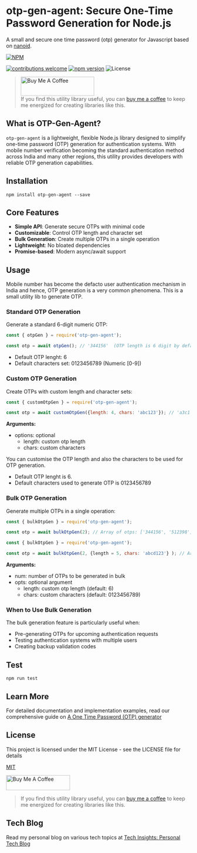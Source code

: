 <!--
  Title: OTP Generator Agent
  Description: A small utility library for generating OTP using nanoid
  Author: manisuec
  -->

# otp-gen-agent: Secure One-Time Password Generation for Node.js
A small and secure one time password (otp) generator for Javascript based on [nanoid](https://github.com/ai/nanoid#readme).

[![NPM][npm-img]][npm-url]

[![contributions welcome][contribution-img]][contribution-url]
[![npm version][npm-version-img]][npm-version-url]
![License](https://img.shields.io/npm/l/otp-gen-agent)

> <a href="https://www.buymeacoffee.com/manisuec" target="_blank"><img src="https://cdn.buymeacoffee.com/buttons/default-blue.png" alt="Buy Me A Coffee" height="52" width="200"></a> <br/>
> If you find this utility library useful, you can [buy me a coffee](https://www.buymeacoffee.com/manisuec) to keep me energized for creating libraries like this.


## What is OTP-Gen-Agent?

`otp-gen-agent` is a lightweight, flexible Node.js library designed to simplify one-time password (OTP) generation for authentication systems. With mobile number verification becoming the standard authentication method across India and many other regions, this utility provides developers with reliable OTP generation capabilities.

## Installation
`npm install otp-gen-agent --save`

## Core Features

- **Simple API**: Generate secure OTPs with minimal code
- **Customizable**: Control OTP length and character set
- **Bulk Generation**: Create multiple OTPs in a single operation
- **Lightweight**: No bloated dependencies
- **Promise-based**: Modern async/await support

## Usage

Mobile number has become the defacto user authentication mechanism in India and hence, OTP generation is a very common phenomena.
This is a small utility lib to generate OTP.

### Standard OTP Generation

Generate a standard 6-digit numeric OTP:

```js
const { otpGen } = require('otp-gen-agent');

const otp = await otpGen(); // '344156'  (OTP length is 6 digit by default)

```
  - Default OTP lenght: 6
  - Default characters set: 0123456789 (Numeric [0-9])

### Custom OTP Generation

Create OTPs with custom length and character sets:

```js
const { customOtpGen } = require('otp-gen-agent');

const otp = await customOtpGen({length: 4, chars: 'abc123'}); // 'a3c1'

```

**Arguments:** 
  - options: optional
    - length: custom otp length
    - chars: custom characters

You can customise the OTP length and also the characters to be used for OTP generation.
  - Default OTP lenght is 6.
  - Default characters used to generate OTP is 0123456789

### Bulk OTP Generation

Generate multiple OTPs in a single operation:

```js
const { bulkOtpGen } = require('otp-gen-agent');

const otp = await bulkOtpGen(2); // Array of otps: ['344156', '512398']

```

```js
const { bulkOtpGen } = require('otp-gen-agent');

const otp = await bulkOtpGen(2, {length = 5, chars: 'abcd123'} ); // Array of otps: ['312b3', 'bcddd']

```

**Arguments:** 
  - num: number of OTPs to be generated in bulk
  - opts: optional argument
    - length: custom otp length (default: 6)
    - chars: custom characters (default: 0123456789)

### When to Use Bulk Generation

The bulk generation feature is particularly useful when:

- Pre-generating OTPs for upcoming authentication requests
- Testing authentication systems with multiple users
- Creating backup validation codes

## Test

`npm run test`

## Learn More

For detailed documentation and implementation examples, read our comprehensive guide on [A One Time Password (OTP) generator](https://techinsights.manisuec.com/nodejs/otp-generator-nodejs/)

## License

This project is licensed under the MIT License - see the LICENSE file for details

[MIT][license-url]


[license-url]: LICENSE
[npm-img]: https://nodei.co/npm/otp-gen-agent.png?downloads=true&downloadRank=true&stars=true
[npm-url]: https://www.npmjs.com/package/otp-gen-agent
[npm-version-img]: https://badge.fury.io/js/otp-gen-agent.svg
[npm-version-url]: http://badge.fury.io/js/otp-gen-agent
[contribution-img]: https://img.shields.io/badge/contributions-welcome-brightgreen.svg?style=flat
[contribution-url]: https://github.com/dwyl/esta/issues

<a href="https://www.buymeacoffee.com/manisuec" target="_blank"><img src="https://cdn.buymeacoffee.com/buttons/default-blue.png" alt="Buy Me A Coffee" height="41" width="174"></a>

> If you find this utility library useful, you can [buy me a coffee](https://www.buymeacoffee.com/manisuec) to keep me energized for creating libraries like this.

## Tech Blog
Read my personal blog on various tech topics at [Tech Insights: Personal Tech Blog](https://techinsights.manisuec.com)
